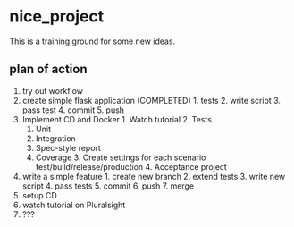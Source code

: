 # nice_project
This is a training ground for some new ideas.

## plan of action
1. try out workflow
  1. create simple flask application (COMPLETED)
    1. tests
    2. write script
    3. pass test
    4. commit
    5. push
  2. Implement CD and Docker
    1. Watch tutorial
    2. Tests
      1. Unit
      2. Integration
      3. Spec-style report
      4. Coverage
    3. Create settings for each scenario test/build/release/production
    4. Acceptance project
  3. write a simple feature
    1. create new branch
    2. extend tests
    3. write new script
    4. pass tests
    5. commit
    6. push
    7. merge
2. setup CD
  1. watch tutorial on Pluralsight
  2. ???
